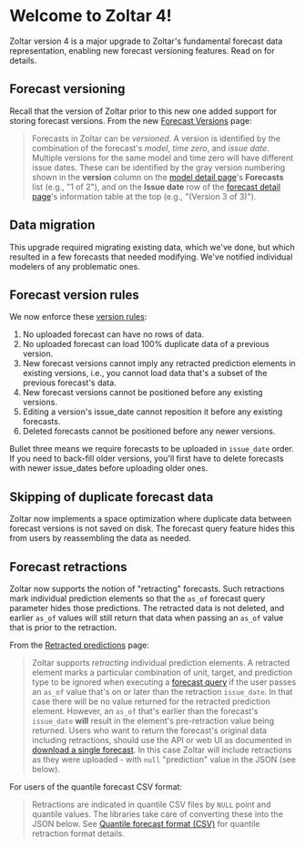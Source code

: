 # Welcome to Zoltar 4!

Zoltar version 4 is a major upgrade to Zoltar's fundamental forecast data representation, enabling new forecast versioning features. Read on for details.


## Forecast versioning

Recall that the version of Zoltar prior to this new one added support for storing forecast versions. From the new [Forecast Versions](ForecastVersions.md) page:

> Forecasts in Zoltar can be _versioned_. A version is identified by the combination of the forecast's _model_, _time zero_, and _issue date_. Multiple versions for the same model and time zero will have different issue dates. These can be identified by the gray version numbering shown in the **version** column on the [model detail page](ModelDetailPage.md)'s **Forecasts** list (e.g., "1 of 2"), and on the **Issue date** row of the [forecast detail page](ForecastDetailPage.md)'s information table at the top (e.g., "(Version 3 of 3)").


## Data migration

This upgrade required migrating existing data, which we've done, but which resulted in a few forecasts that needed modifying. We've notified individual modelers of any problematic ones.


## Forecast version rules

We now enforce these [version rules](ForecastVersions.md#forecast-version-rules):

1. No uploaded forecast can have no rows of data.
2. No uploaded forecast can load 100% duplicate data of a previous version.
3. New forecast versions cannot imply any retracted prediction elements in existing versions, i.e., you cannot load data that's a subset of the previous forecast's data.
4. New forecast versions cannot be positioned before any existing versions.
5. Editing a version's issue_date cannot reposition it before any existing forecasts.
6. Deleted forecasts cannot be positioned before any newer versions.

Bullet three means we require forecasts to be uploaded in `issue_date` order. If you need to back-fill older versions, you'll first have to delete forecasts with newer issue_dates before uploading older ones.


## Skipping of duplicate forecast data

Zoltar now implements a space optimization where duplicate data between forecast versions is not saved on disk. The forecast query feature hides this from users by reassembling the data as needed.


## Forecast retractions

Zoltar now supports the notion of "retracting" forecasts. Such retractions mark individual prediction elements so that the `as_of` forecast query parameter hides those predictions. The retracted data is not deleted, and earlier `as_of` values will still return that data when passing an `as_of` value that is prior to the retraction.

From the [Retracted predictions](ForecastVersions.md#retracted-predictions) page:

> Zoltar supports _retracting_ individual prediction elements. A retracted element marks a particular combination of unit, target, and prediction type to be ignored when executing a [forecast query](ForecastQueryFormat.md) if the user passes an `as_of` value that's on or later than the retraction `issue_date`. In that case there will be no value returned for the retracted prediction element. However, an `as_of` that's earlier than the forecast's `issue_date` **will** result in the element's pre-retraction value being returned. Users who want to return the forecast's original data including retractions, should use the API or web UI as documented in [download a single forecast](Forecasts.md#download-a-single-forecast). In this case Zoltar will include retractions as they were uploaded - with `null` "prediction" value in the JSON (see below).

For users of the quantile forecast CSV format:

> Retractions are indicated in quantile CSV files by `NULL` point and quantile values. The libraries take care of converting these into the JSON below. See [Quantile forecast format (CSV)](FileFormats.md#retracted-predictions) for quantile retraction format details.
